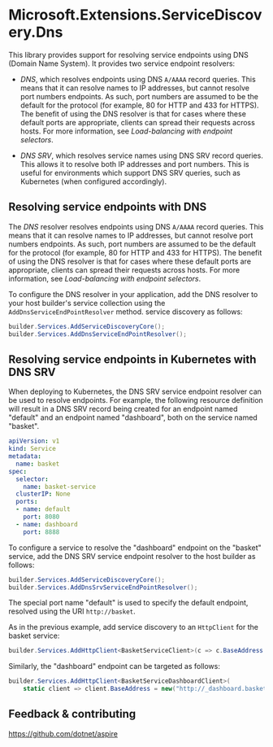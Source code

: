 # Microsoft.Extensions.ServiceDiscovery.Dns

This library provides support for resolving service endpoints using DNS (Domain Name System). It provides two service endpoint resolvers:

- _DNS_, which resolves endpoints using DNS `A/AAAA` record queries. This means that it can resolve names to IP addresses, but cannot resolve port numbers endpoints. As such, port numbers are assumed to be the default for the protocol (for example, 80 for HTTP and 433 for HTTPS). The benefit of using the DNS resolver is that for cases where these default ports are appropriate, clients can spread their requests across hosts. For more information, see _Load-balancing with endpoint selectors_.

- _DNS SRV_, which resolves service names using DNS SRV record queries. This allows it to resolve both IP addresses and port numbers. This is useful for environments which support DNS SRV queries, such as Kubernetes (when configured accordingly).

## Resolving service endpoints with DNS

The _DNS_ resolver resolves endpoints using DNS `A/AAAA` record queries. This means that it can resolve names to IP addresses, but cannot resolve port numbers endpoints. As such, port numbers are assumed to be the default for the protocol (for example, 80 for HTTP and 433 for HTTPS). The benefit of using the DNS resolver is that for cases where these default ports are appropriate, clients can spread their requests across hosts. For more information, see _Load-balancing with endpoint selectors_.

To configure the DNS resolver in your application, add the DNS resolver to your host builder's service collection using the `AddDnsServiceEndPointResolver` method. service discovery as follows:

```csharp
builder.Services.AddServiceDiscoveryCore();
builder.Services.AddDnsServiceEndPointResolver();
```

## Resolving service endpoints in Kubernetes with DNS SRV

When deploying to Kubernetes, the DNS SRV service endpoint resolver can be used to resolve endpoints. For example, the following resource definition will result in a DNS SRV record being created for an endpoint named "default" and an endpoint named "dashboard", both on the service named "basket".

```yml
apiVersion: v1
kind: Service
metadata:
  name: basket
spec:
  selector:
    name: basket-service
  clusterIP: None
  ports:
  - name: default
    port: 8080
  - name: dashboard
    port: 8888
```

To configure a service to resolve the "dashboard" endpoint on the "basket" service, add the DNS SRV service endpoint resolver to the host builder as follows:

```csharp
builder.Services.AddServiceDiscoveryCore();
builder.Services.AddDnsSrvServiceEndPointResolver();
```

The special port name "default" is used to specify the default endpoint, resolved using the URI `http://basket`.

As in the previous example, add service discovery to an `HttpClient` for the basket service:

```csharp
builder.Services.AddHttpClient<BasketServiceClient>(c => c.BaseAddress = new("http://basket")));
```

Similarly, the "dashboard" endpoint can be targeted as follows:

```csharp
builder.Services.AddHttpClient<BasketServiceDashboardClient>(
    static client => client.BaseAddress = new("http://_dashboard.basket"));
```

## Feedback & contributing

https://github.com/dotnet/aspire
